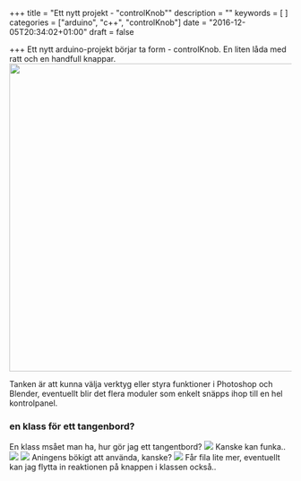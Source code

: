 +++
title = "Ett nytt projekt - \"controlKnob\""
description = ""
keywords = [ ]
categories = ["arduino", "c++", "controlKnob"]
date = "2016-12-05T20:34:02+01:00"
draft = false

+++
Ett nytt arduino-projekt börjar ta form - controlKnob. En liten låda med ratt och en handfull knappar. <br>
<img src="/images/controlKnob/controlKnob20161205.jpg" width="550px" >

Tanken är att kunna välja verktyg eller styra funktioner i Photoshop och Blender, eventuellt blir det flera moduler som enkelt snäpps ihop till en hel kontrolpanel.<br>

### en klass för ett tangenbord?
En klass msået man ha, hur gör jag ett tangentbord?
<img src="/images/controlKnob/code.png" >
Kanske kan funka..
<img src="/images/controlKnob/keypadclass.png" >
<img src="/images/controlKnob/keypadclassnextkey.png" >
Aningens bökigt att använda, kanske?
<img src="/images/controlKnob/keypadclassuse.png" >
Får fila lite mer, eventuellt kan jag flytta in reaktionen på knappen i klassen också..
